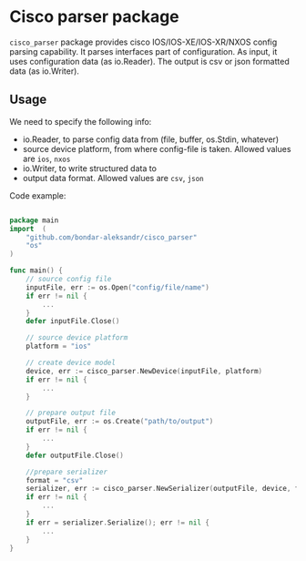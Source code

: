 # Cisco parser package

`cisco_parser`  package provides cisco IOS/IOS-XE/IOS-XR/NXOS config parsing capability. It parses interfaces part of configuration. As input, it uses configuration data (as io.Reader). The output is csv or json formatted data (as io.Writer).

## Usage
We need to specify the following info:
- io.Reader, to parse config data from (file, buffer, os.Stdin, whatever)
- source device platform, from where config-file is taken. Allowed values are `ios`, `nxos`
- io.Writer, to write structured data to
- output data format. Allowed values are `csv`, `json`

Code example:
```go

package main
import 	(
    "github.com/bondar-aleksandr/cisco_parser"
    "os"
)

func main() {
    // source config file
    inputFile, err := os.Open("config/file/name")
    if err != nil {
        ...
    }
    defer inputFile.Close()

    // source device platform
    platform = "ios"

    // create device model
    device, err := cisco_parser.NewDevice(inputFile, platform)
    if err != nil {
        ...
    }

    // prepare output file
    outputFile, err := os.Create("path/to/output")
    if err != nil {
        ...
    }
    defer outputFile.Close()

    //prepare serializer
    format = "csv"
    serializer, err := cisco_parser.NewSerializer(outputFile, device, format)
    if err != nil {
        ...
	}
    if err = serializer.Serialize(); err != nil {
        ...
    }
}

```

